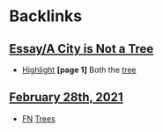 
# Backlinks
## [Essay/A City is Not a Tree](<Essay/A City is Not a Tree.md>)
- [Highlight](<Highlight.md>) **[page 1]** Both the [tree](<tree.md>)

## [February 28th, 2021](<February 28th, 2021.md>)
- [FN](<FN.md>) [Trees]([tree](<tree.md>))

